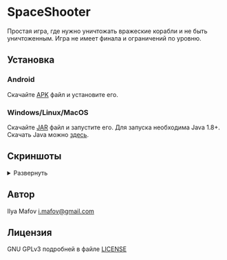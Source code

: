 # SpaceShooter

Простая игра, где нужно уничтожать вражеские корабли и не быть уничтоженным. Игра не имеет финала и ограничений по уровню.

## Установка

### Android

Скачайте [APK](readme/SpaceShooter.apk?raw=true) файл и установите его.

### Windows/Linux/MacOS

Скачайте [JAR](readme/SpaceShooter.jar?raw=true) файл и запустите его. Для запуска необходима Java 1.8+. Скачать Java можно [здесь](https://www.java.com/ru/download/).

## Скриншоты

<details>
  <summary>Развернуть</summary>

  <img src="readme/SH_mainMenu.jpg" height="600">
  <img src="readme/SH_gameplay.jpg" height="600">
  <img src="readme/SH_gameplay1.jpg" height="600">
</details>

## Автор

Ilya Mafov <i.mafov@gmail.com>

## Лицензия

GNU GPLv3 подробней в файле [LICENSE](LICENSE)
